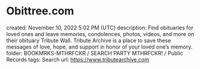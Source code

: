 # Obittree.com

created: November 10, 2022 5:02 PM (UTC)
description: Find obituaries for loved ones and leave memories, condolences, photos, videos, and more on their obituary Tribute Wall.                               Tribute Archive is a place to save these messages of love, hope, and support in honor of your loved one’s memory.
folder: BOOKMRKS-MTHRFCKR / SEARCH PARTY MTHRFCKR! / Public Records
tags: Search
url: https://www.tributearchive.com